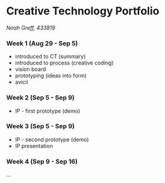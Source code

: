 # Creative Technology Portfolio
*Noah Greff, 433819*

### Week 1 (Aug 29 - Sep 5)
- introduced to CT (summary)
- introduced to process (creative coding)
- vision board
- prototyping (ideas into form)
- avicii

### Week 2 (Sep 5 - Sep 9)
- IP - first prototype (demo)

### Week 3 (Sep 5 - Sep 9)
- IP - second prototype (demo)
- IP presentation

### Week 4 (Sep 9 - Sep 16)
...
